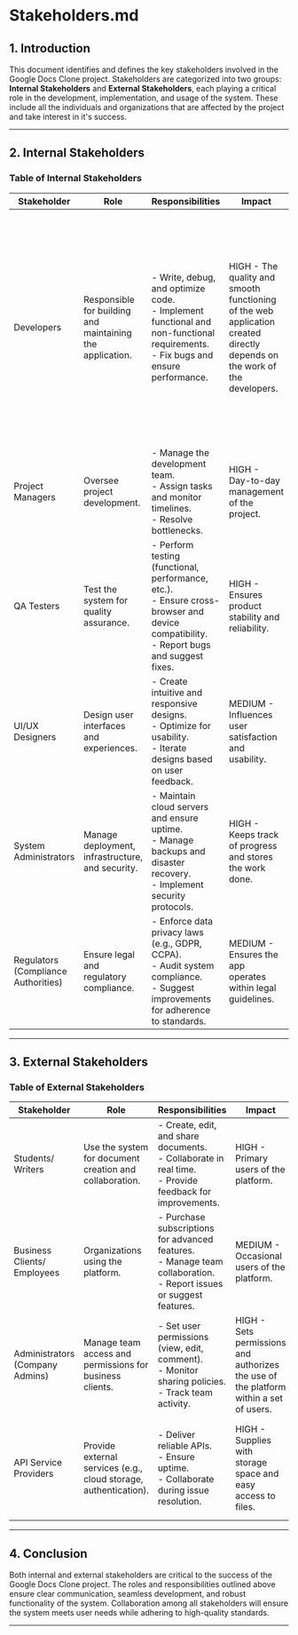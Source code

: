 # **Stakeholders.md**

## **1. Introduction**
This document identifies and defines the key stakeholders involved in the Google Docs Clone project. Stakeholders are categorized into two groups: **Internal Stakeholders** and **External Stakeholders**, each playing a critical role in the development, implementation, and usage of the system. These include all the individuals  and organizations that are affected by the project and take interest in it's success.

---

## **2. Internal Stakeholders**

### **Table of Internal Stakeholders**

| **Stakeholder**           | **Role**                         | **Responsibilities**                    | **Impact**           | **Qualifications**             |
|----------------------------|----------------------------------|-----------------------------------------|----------------------|--------------------------------|
| Developers         | Responsible for building and maintaining the application. | - Write, debug, and optimize code.<br>- Implement functional and non-functional requirements.<br>- Fix bugs and ensure performance. | HIGH - The quality and smooth functioning of the web application created directly depends on the work of the developers. | Web developers should be skilled in HTML, CSS, JavaScript, and frameworks like React or Node.js, with knowledge of databases (e.g., MySQL). A strong portfolio, problem-solving skills, and familiarity with tools like Git are essential. |
| Project Managers   | Oversee project development.            | - Manage the development team.<br>- Assign tasks and monitor timelines.<br>- Resolve bottlenecks.       | HIGH - Day-to-day management of the project. | Certified in PMP or similar; experience in software project management. |
| QA Testers         | Test the system for quality assurance.  | - Perform testing (functional, performance, etc.).<br>- Ensure cross-browser and device compatibility.<br>- Report bugs and suggest fixes. | HIGH - Ensures product stability and reliability. | Experienced in testing methodologies; proficient in QA tools like Selenium or Appium. |
| UI/UX Designers    | Design user interfaces and experiences. | - Create intuitive and responsive designs.<br>- Optimize for usability.<br>- Iterate designs based on user feedback. | MEDIUM - Influences user satisfaction and usability. | Skilled in design tools (e.g., Figma, Adobe XD); background in user-centered design. |
| System Administrators | Manage deployment, infrastructure, and security. | - Maintain cloud servers and ensure uptime.<br>- Manage backups and disaster recovery.<br>- Implement security protocols. | HIGH - Keeps track of progress and stores the work done. | Background in cyber security; good understanding of cloud storage. |
| Regulators (Compliance Authorities) | Ensure legal and regulatory compliance. | - Enforce data privacy laws (e.g., GDPR, CCPA).<br>- Audit system compliance.<br>- Suggest improvements for adherence to standards. | MEDIUM - Ensures the app operates within legal guidelines. | Knowledge of relevant laws and regulations; experience in tech industry compliance. |

---

## **3. External Stakeholders**

### **Table of External Stakeholders**

| **Stakeholder**           | **Role**                         | **Responsibilities**                    | **Impact**           | **Qualifications**             |
|----------------------------|----------------------------------|-----------------------------------------|----------------------|--------------------------------|
| Students/ Writers          | Use the system for document creation and collaboration. | - Create, edit, and share documents.<br>- Collaborate in real time.<br>- Provide feedback for improvements. | HIGH - Primary users of the platform. | Basic understanding of the software interface and features. |
| Business Clients/ Employees | Organizations using the platform.             | - Purchase subscriptions for advanced features.<br>- Manage team collaboration.<br>- Report issues or suggest features. | MEDIUM - Occasional users of the platform.| Basic understanding of the software interface and features. |
| Administrators (Company Admins) | Manage team access and permissions for business clients. | - Set user permissions (view, edit, comment).<br>- Monitor sharing policies.<br>- Track team activity. | HIGH - Sets permissions and authorizes the use of the platform within a set of users. | Understanding the basics of admin control and features. |
| API Service Providers     | Provide external services (e.g., cloud storage, authentication). | - Deliver reliable APIs.<br>- Ensure uptime.<br>- Collaborate during issue resolution. | HIGH - Supplies with storage space and easy access to files. | Access to ample cloud storage and good understanding of clout storage and cyber security. |

---

## **4. Conclusion**
Both internal and external stakeholders are critical to the success of the Google Docs Clone project. The roles and responsibilities outlined above ensure clear communication, seamless development, and robust functionality of the system. Collaboration among all stakeholders will ensure the system meets user needs while adhering to high-quality standards.

---
